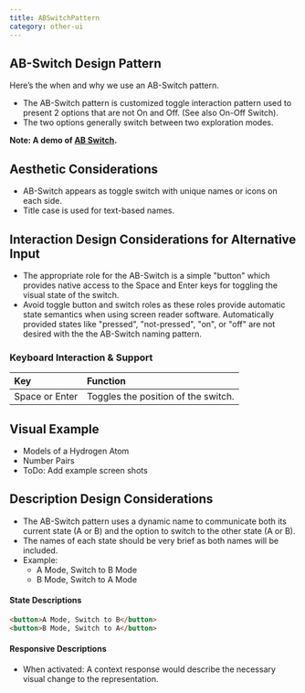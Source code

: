 ```yaml
---
title: ABSwitchPattern
category: other-ui
---
```


## AB-Switch Design Pattern

Here’s the when and why we use an AB-Switch pattern.

- The AB-Switch pattern is customized toggle interaction pattern used to present 2 options that are not On and Off. (See also On-Off Switch).
- The two options generally switch between two exploration modes.


**Note: A demo of [AB Switch](https://phetsims.github.io/sun/examples/creator-pattern.html).**

## Aesthetic Considerations
* AB-Switch appears as toggle switch with unique names or icons on each side.
* Title case is used for text-based names.

## Interaction Design Considerations for Alternative Input
* The appropriate role for the AB-Switch is a simple "button" which provides native access to the Space and Enter keys for toggling the visual state of the switch.
* Avoid toggle button and switch roles as these roles provide automatic state semantics when using screen reader software. Automatically provided states like "pressed", "not-pressed", "on", or "off" are not desired with the the AB-Switch naming pattern.

### Keyboard Interaction & Support
| Key | Function |
| :-- | :------- |
|Space or Enter | Toggles the position of the switch.|


## Visual Example
- Models of a Hydrogen Atom
- Number Pairs
- ToDo: Add example screen shots


## Description Design Considerations 
- The AB-Switch pattern uses a dynamic name to communicate both its current state (A or B) and the option to switch to the other state (A or B). 
- The names of each state should be very brief as both names will be included.
- Example: 
    - A Mode, Switch to B Mode
	- B Mode, Switch to A Mode

#### State Descriptions
```html
<button>A Mode, Switch to B</button>
<button>B Mode, Switch to A</button>
```
#### Responsive Descriptions
* When activated: A context response would describe the necessary visual change to the representation.
